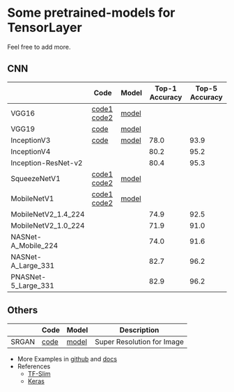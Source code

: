 # Some pretrained-models for TensorLayer

Feel free to add more.

## CNN

|             	| Code      	| Model      	|   Top-1 Accuracy | Top-5 Accuracy  |
|-------------	|------------	|------------	|----------------- |-----------------|
| VGG16 	| [code1](https://github.com/tensorlayer/tensorlayer/blob/master/example/tutorial_vgg16.py) [code2](https://github.com/tensorlayer/tensorlayer/blob/master/example/tutorial_models_vgg16.py)	| [model](http://www.cs.toronto.edu/~frossard/post/vgg16/) 	| | |
| VGG19  	| [code](https://github.com/tensorlayer/tensorlayer/blob/master/example/tutorial_vgg19.py) 	| [model](https://github.com/machrisaa/tensorflow-vgg) 	| | |
| InceptionV3 | [code](https://github.com/tensorlayer/tensorlayer/blob/master/example/tutorial_inceptionV3_tfslim.py) | [model](https://github.com/tensorflow/models/tree/master/research/slim) | 78.0 | 93.9 | 
| InceptionV4 | | | 80.2 | 95.2 |
| Inception-ResNet-v2 | | | 80.4 | 95.3 |
| SqueezeNetV1 | [code1](https://github.com/tensorlayer/tensorlayer/blob/master/example/tutorial_squeezenet.py) [code2](https://github.com/tensorlayer/tensorlayer/blob/master/example/tutorial_models_squeezenetv1.py) | [model](https://github.com/tensorlayer/pretrained-models/blob/master/models/squeezenet.npz) | | | |
| MobileNetV1 | [code1](https://github.com/tensorlayer/tensorlayer/blob/master/example/tutorial_mobilenet.py) [code2](https://github.com/tensorlayer/tensorlayer/blob/master/example/tutorial_models_mobilenetv1.py) | [model](https://github.com/tensorlayer/pretrained-models/blob/master/models/mobilenet.npz) | | | |
| MobileNetV2_1.4_224 | | | 74.9 | 92.5 |
| MobileNetV2_1.0_224 | | | 71.9 | 91.0 |
| NASNet-A_Mobile_224 | | | 74.0 | 91.6 |
| NASNet-A_Large_331 | | | 82.7 | 96.2 |
| PNASNet-5_Large_331 | | | 82.9 | 96.2 |

## Others

|             	| Code      	| Model      	|   Description   |
|-------------	|------------	|------------	|-----------------|
| SRGAN | [code](https://github.com/tensorlayer/srgan) | [model](https://github.com/tensorlayer/pretrained-models/blob/master/models/g_srgan.npz) | Super Resolution for Image |

- More Examples in [github](https://github.com/topics/tensorlayer) and [docs](http://tensorlayer.readthedocs.io/en/latest/user/example.html)
- References
  - [TF-Slim](https://github.com/tensorflow/models/tree/master/research/slim#pre-trained-models)
  - [Keras](https://keras.io/applications/#applications)

